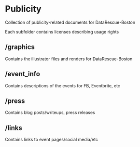 # Publicity
Collection of publicity-related documents for DataRescue-Boston

Each subfolder contains licenses describing usage rights

## /graphics
Contains the illustrator files and renders for DataRescue-Boston 

## /event_info
Contains descriptions of the events for FB, Eventbrite, etc

## /press
Contains blog posts/writeups, press releases

## /links
Contains links to event pages/social media/etc